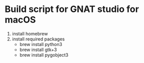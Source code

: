 # Build script for GNAT studio for macOS
1. install homebrew
2. install required packages
    * brew install python3
    * brew install gtk+3
    * brew install pygobject3
